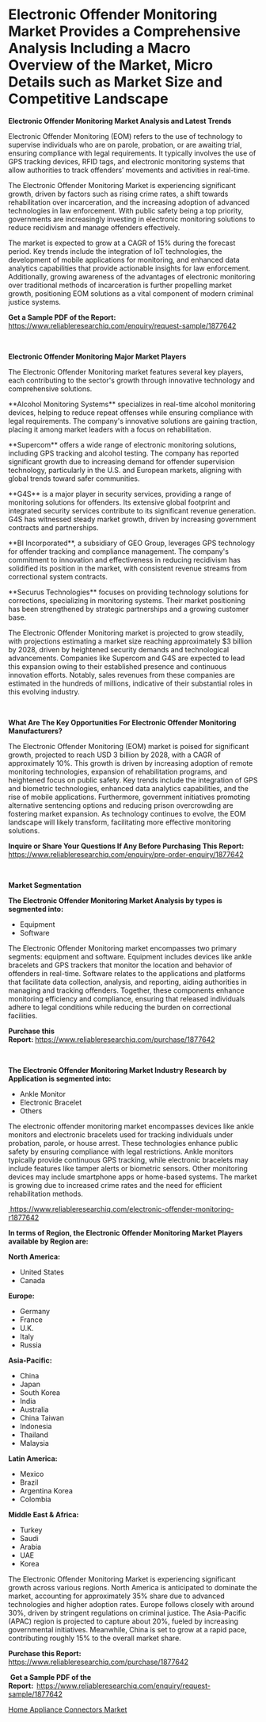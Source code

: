 <p><h1>Electronic Offender Monitoring Market Provides a Comprehensive Analysis Including a Macro Overview of the Market, Micro Details such as Market Size and Competitive Landscape</h1></p><p><strong>Electronic Offender Monitoring Market Analysis and Latest Trends</strong></p>
<p><p>Electronic Offender Monitoring (EOM) refers to the use of technology to supervise individuals who are on parole, probation, or are awaiting trial, ensuring compliance with legal requirements. It typically involves the use of GPS tracking devices, RFID tags, and electronic monitoring systems that allow authorities to track offenders’ movements and activities in real-time.</p><p>The Electronic Offender Monitoring Market is experiencing significant growth, driven by factors such as rising crime rates, a shift towards rehabilitation over incarceration, and the increasing adoption of advanced technologies in law enforcement. With public safety being a top priority, governments are increasingly investing in electronic monitoring solutions to reduce recidivism and manage offenders effectively.</p><p>The market is expected to grow at a CAGR of 15% during the forecast period. Key trends include the integration of IoT technologies, the development of mobile applications for monitoring, and enhanced data analytics capabilities that provide actionable insights for law enforcement. Additionally, growing awareness of the advantages of electronic monitoring over traditional methods of incarceration is further propelling market growth, positioning EOM solutions as a vital component of modern criminal justice systems.</p></p>
<p><strong>Get a Sample PDF of the Report:&nbsp;</strong> <a href="https://www.reliableresearchiq.com/enquiry/request-sample/1877642?utm_campaign=2315&utm_medium=2&utm_source=Github&utm_content=ia&utm_term=06042025&utm_id=electronic-offender-monitoring">https://www.reliableresearchiq.com/enquiry/request-sample/1877642</a></p>
<p>&nbsp;</p>
<p><strong>Electronic Offender Monitoring Major Market Players</strong></p>
<p><p>The Electronic Offender Monitoring market features several key players, each contributing to the sector's growth through innovative technology and comprehensive solutions. </p><p>**Alcohol Monitoring Systems** specializes in real-time alcohol monitoring devices, helping to reduce repeat offenses while ensuring compliance with legal requirements. The company's innovative solutions are gaining traction, placing it among market leaders with a focus on rehabilitation.</p><p>**Supercom** offers a wide range of electronic monitoring solutions, including GPS tracking and alcohol testing. The company has reported significant growth due to increasing demand for offender supervision technology, particularly in the U.S. and European markets, aligning with global trends toward safer communities.</p><p>**G4S** is a major player in security services, providing a range of monitoring solutions for offenders. Its extensive global footprint and integrated security services contribute to its significant revenue generation. G4S has witnessed steady market growth, driven by increasing government contracts and partnerships.</p><p>**BI Incorporated**, a subsidiary of GEO Group, leverages GPS technology for offender tracking and compliance management. The company's commitment to innovation and effectiveness in reducing recidivism has solidified its position in the market, with consistent revenue streams from correctional system contracts.</p><p>**Securus Technologies** focuses on providing technology solutions for corrections, specializing in monitoring systems. Their market positioning has been strengthened by strategic partnerships and a growing customer base.</p><p>The Electronic Offender Monitoring market is projected to grow steadily, with projections estimating a market size reaching approximately $3 billion by 2028, driven by heightened security demands and technological advancements. Companies like Supercom and G4S are expected to lead this expansion owing to their established presence and continuous innovation efforts. Notably, sales revenues from these companies are estimated in the hundreds of millions, indicative of their substantial roles in this evolving industry.</p></p>
<p>&nbsp;</p>
<p><strong>What Are The Key Opportunities For Electronic Offender Monitoring Manufacturers?</strong></p>
<p><p>The Electronic Offender Monitoring (EOM) market is poised for significant growth, projected to reach USD 3 billion by 2028, with a CAGR of approximately 10%. This growth is driven by increasing adoption of remote monitoring technologies, expansion of rehabilitation programs, and heightened focus on public safety. Key trends include the integration of GPS and biometric technologies, enhanced data analytics capabilities, and the rise of mobile applications. Furthermore, government initiatives promoting alternative sentencing options and reducing prison overcrowding are fostering market expansion. As technology continues to evolve, the EOM landscape will likely transform, facilitating more effective monitoring solutions.</p></p>
<p><strong>Inquire or Share Your Questions If Any Before Purchasing This Report:</strong> <a href="https://www.reliableresearchiq.com/enquiry/pre-order-enquiry/1877642?utm_campaign=2315&utm_medium=2&utm_source=Github&utm_content=ia&utm_term=06042025&utm_id=electronic-offender-monitoring">https://www.reliableresearchiq.com/enquiry/pre-order-enquiry/1877642</a></p>
<p>&nbsp;</p>
<p><strong>Market Segmentation</strong></p>
<p><strong>The Electronic Offender Monitoring Market Analysis by types is segmented into:</strong></p>
<p><ul><li>Equipment</li><li>Software</li></ul></p>
<p><p>The Electronic Offender Monitoring market encompasses two primary segments: equipment and software. Equipment includes devices like ankle bracelets and GPS trackers that monitor the location and behavior of offenders in real-time. Software relates to the applications and platforms that facilitate data collection, analysis, and reporting, aiding authorities in managing and tracking offenders. Together, these components enhance monitoring efficiency and compliance, ensuring that released individuals adhere to legal conditions while reducing the burden on correctional facilities.</p></p>
<p><strong>Purchase this Report:&nbsp;</strong><a href="https://www.reliableresearchiq.com/purchase/1877642?utm_campaign=2315&utm_medium=2&utm_source=Github&utm_content=ia&utm_term=06042025&utm_id=electronic-offender-monitoring">https://www.reliableresearchiq.com/purchase/1877642</a></p>
<p>&nbsp;</p>
<p><strong>The Electronic Offender Monitoring Market Industry Research by Application is segmented into:</strong></p>
<p><ul><li>Ankle Monitor</li><li>Electronic Bracelet</li><li>Others</li></ul></p>
<p><p>The electronic offender monitoring market encompasses devices like ankle monitors and electronic bracelets used for tracking individuals under probation, parole, or house arrest. These technologies enhance public safety by ensuring compliance with legal restrictions. Ankle monitors typically provide continuous GPS tracking, while electronic bracelets may include features like tamper alerts or biometric sensors. Other monitoring devices may include smartphone apps or home-based systems. The market is growing due to increased crime rates and the need for efficient rehabilitation methods.</p></p>
<p><a href="https://www.reliableresearchiq.com/electronic-offender-monitoring-r1877642?utm_campaign=2315&utm_medium=2&utm_source=Github&utm_content=ia&utm_term=06042025&utm_id=electronic-offender-monitoring">&nbsp;https://www.reliableresearchiq.com/electronic-offender-monitoring-r1877642</a></p>
<p><strong>In terms of Region, the Electronic Offender Monitoring Market Players available by Region are:</strong></p>
<p>
    <p> <strong> North America: </strong>
        <ul>
            <li>United States</li>
            <li>Canada</li>
        </ul>
        </p> 
    <p> <strong> Europe: </strong>
        <ul>
            <li>Germany</li>
            <li>France</li>
            <li>U.K.</li>
            <li>Italy</li>
            <li>Russia</li>
        </ul>
        </p> 
    <p> <strong> Asia-Pacific: </strong>
        <ul>
            <li>China</li>
            <li>Japan</li>
            <li>South Korea</li>
            <li>India</li>
            <li>Australia</li>
            <li>China Taiwan</li>
            <li>Indonesia</li>
            <li>Thailand</li>
            <li>Malaysia</li>
        </ul>
        </p> 
    <p> <strong> Latin America: </strong>
        <ul>
            <li>Mexico</li>
            <li>Brazil</li>
            <li>Argentina Korea</li>
            <li>Colombia</li>
        </ul>
        </p> 
    <p> <strong> Middle East & Africa: </strong>
        <ul>
            <li>Turkey</li>
            <li>Saudi</li>
            <li>Arabia</li>
            <li>UAE</li>
            <li>Korea</li>
        </ul>
    </p>
    </p>
<p><p>The Electronic Offender Monitoring Market is experiencing significant growth across various regions. North America is anticipated to dominate the market, accounting for approximately 35% share due to advanced technologies and higher adoption rates. Europe follows closely with around 30%, driven by stringent regulations on criminal justice. The Asia-Pacific (APAC) region is projected to capture about 20%, fueled by increasing governmental initiatives. Meanwhile, China is set to grow at a rapid pace, contributing roughly 15% to the overall market share.</p></p>
<p><strong>Purchase this Report: </strong><a href="https://www.reliableresearchiq.com/purchase/1877642?utm_campaign=2315&utm_medium=2&utm_source=Github&utm_content=ia&utm_term=06042025&utm_id=electronic-offender-monitoring">https://www.reliableresearchiq.com/purchase/1877642</a></p>
<p>&nbsp;<strong>Get a Sample PDF of the Report:&nbsp;&nbsp;</strong><a href="https://www.reliableresearchiq.com/enquiry/request-sample/1877642?utm_campaign=2315&utm_medium=2&utm_source=Github&utm_content=ia&utm_term=06042025&utm_id=electronic-offender-monitoring">https://www.reliableresearchiq.com/enquiry/request-sample/1877642</a></p>
<p><strong></strong></p>
<p><p><a href="https://github.com/shondapmbau/Market-Research-Report-List-1/blob/main/home-appliance-connectors-market.md?utm_campaign=2315&utm_medium=2&utm_source=Github&utm_content=ia&utm_term=06042025&utm_id=electronic-offender-monitoring">Home Appliance Connectors Market</a></p></p>